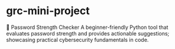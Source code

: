 # grc-mini-project
🔑 Password Strength Checker  A beginner-friendly Python tool that evaluates password strength and provides actionable suggestions; showcasing practical cybersecurity fundamentals in code.
